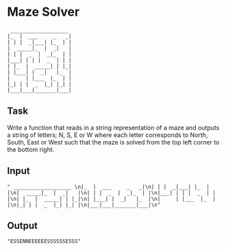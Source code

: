 Maze Solver
===========

     ___________________
    |_  |  ___     _   _|
    | | |  _|___| |_  | |
    |  _____|_  |  _|   |
    | | |  _  |  _|_  | |
    |___| | | |  _  | | |
    | |_  |  _____| | |_|
    | |___| |  _|   |_  |
    |     | |___  |_  | |
    |_| | |  _  |_| |_| |
    |___|___|_______|___|

Task 
----

Write a function that reads in a string representation of a maze and outputs a string of letters; N, S, E or W where each letter corresponds to North, South, East or West such that the maze is solved from the top left corner to the bottom right.

Input
-----

    " ___________________ \n|_  |  ___     _   _|\n| | |  _|___| |_  | |\n|  _____|_  |  _|   |\n| | |  _  |  _|_  | |\n|___| | | |  _  | | |\n| |_  |  _____| | |_|\n| |___| |  _|   |_  |\n|     | |___  |_  | |\n|_| | |  _  |_| |_| |\n|___|___|_______|___|\n"

Output
------

    "ESSENNEEEEEESSSSSSESSS"
